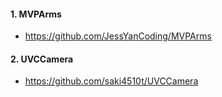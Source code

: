 

####  1. MVPArms
- https://github.com/JessYanCoding/MVPArms

####  2. UVCCamera
- https://github.com/saki4510t/UVCCamera